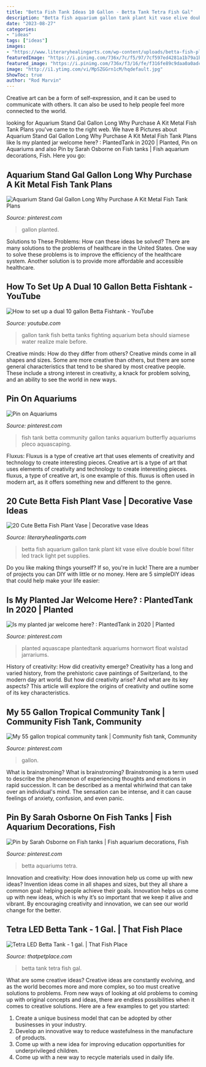 ```yaml
---
title: "Betta Fish Tank Ideas 10 Gallon - Betta Tank Tetra Fish Gal"
description: "Betta fish aquarium gallon tank plant kit vase elive double bowl filter led track light pet supplies"
date: "2023-08-27"
categories:
- "ideas"
tags: ["ideas"]
images:
- "https://www.literaryhealingarts.com/wp-content/uploads/betta-fish-plant-vase-of-amazon-com-elive-double-bowl-aquarium-kit-2-5-gallon-betta-for-amazon-com-elive-double-bowl-aquarium-kit-2-5-gallon-betta-aquarium-with-filter-and-fish-tank-led-trac.jpg"
featuredImage: "https://i.pinimg.com/736x/7c/f5/97/7cf597ed4281a1b79a1b2f1de4ff3068--betta-fish-tanks.jpg"
featured_image: "https://i.pinimg.com/736x/f3/16/fe/f316fe89c9daa0a0adc1a17689a659a8.jpg"
image: "http://i1.ytimg.com/vi/MpSZGGrn1cM/hqdefault.jpg"
ShowToc: true
author: "Rod Marvin"
---
```



Creative art can be a form of self-expression, and it can be used to communicate with others. It can also be used to help people feel more connected to the world.

	

		
looking for Aquarium Stand Gal Gallon Long Why Purchase A Kit Metal Fish Tank Plans you've came to the right web. We have 8 Pictures about Aquarium Stand Gal Gallon Long Why Purchase A Kit Metal Fish Tank Plans like Is my planted jar welcome here? : PlantedTank in 2020 | Planted, Pin on Aquariums and also Pin by Sarah Osborne on Fish tanks | Fish aquarium decorations, Fish. Here you go:
		
    
## Aquarium Stand Gal Gallon Long Why Purchase A Kit Metal Fish Tank Plans

<img loading=lazy src="https://i.pinimg.com/736x/f3/16/fe/f316fe89c9daa0a0adc1a17689a659a8.jpg" onerror="this.onerror=null;this.src='https://tse2.mm.bing.net/th?id=OIP.cEtCKvxbG2QgQ3SJPWHQpAHaEK&amp;pid=15.1';" alt="Aquarium Stand Gal Gallon Long Why Purchase A Kit Metal Fish Tank Plans">

_Source: pinterest.com_

>gallon planted. 

	

Solutions to These Problems: How can these ideas be solved?
There are many solutions to the problems of healthcare in the United States. One way to solve these problems is to improve the efficiency of the healthcare system. Another solution is to provide more affordable and accessible healthcare.

    
## How To Set Up A Dual 10 Gallon Betta Fishtank - YouTube

<img loading=lazy src="http://i1.ytimg.com/vi/MpSZGGrn1cM/hqdefault.jpg" onerror="this.onerror=null;this.src='https://tse4.mm.bing.net/th?id=OIP.DoQbkmv7lL5o2TpiCuTErQHaFj&amp;pid=15.1';" alt="How to set up a dual 10 gallon Betta Fishtank - YouTube">

_Source: youtube.com_

>gallon tank fish betta tanks fighting aquarium beta should siamese water realize male before. 

	

Creative minds: How do they differ from others?
Creative minds come in all shapes and sizes. Some are more creative than others, but there are some general characteristics that tend to be shared by most creative people. These include a strong interest in creativity, a knack for problem solving, and an ability to see the world in new ways.

    
## Pin On Aquariums

<img loading=lazy src="https://i.pinimg.com/736x/7c/f5/97/7cf597ed4281a1b79a1b2f1de4ff3068--betta-fish-tanks.jpg" onerror="this.onerror=null;this.src='https://tse4.mm.bing.net/th?id=OIP.aJ_5XiZIyn9cUgTZYxQ7pwHaFj&amp;pid=15.1';" alt="Pin on Aquariums">

_Source: pinterest.com_

>fish tank betta community gallon tanks aquarium butterfly aquariums pleco aquascaping. 

	

Fluxus: Fluxus is a type of creative art that uses elements of creativity and technology to create interesting pieces.
Creative art is a type of art that uses elements of creativity and technology to create interesting pieces. fluxus, a type of creative art, is one example of this. fluxus is often used in modern art, as it offers something new and different to the genre.

    
## 20 Cute Betta Fish Plant Vase | Decorative Vase Ideas

<img loading=lazy src="https://www.literaryhealingarts.com/wp-content/uploads/betta-fish-plant-vase-of-amazon-com-elive-double-bowl-aquarium-kit-2-5-gallon-betta-for-amazon-com-elive-double-bowl-aquarium-kit-2-5-gallon-betta-aquarium-with-filter-and-fish-tank-led-trac.jpg" onerror="this.onerror=null;this.src='https://tse3.mm.bing.net/th?id=OIP.NhpIvj8RoGIPsffTN1_6jgHaHe&amp;pid=15.1';" alt="20 Cute Betta Fish Plant Vase | Decorative vase Ideas">

_Source: literaryhealingarts.com_

>betta fish aquarium gallon tank plant kit vase elive double bowl filter led track light pet supplies. 

	

Do you like making things yourself? If so, you're in luck! There are a number of projects you can DIY with little or no money. Here are 5 simpleDIY ideas that could help make your life easier: 

    
## Is My Planted Jar Welcome Here? : PlantedTank In 2020 | Planted

<img loading=lazy src="https://i.pinimg.com/736x/f9/38/80/f938808dd369e28520c9291b3baf8e85.jpg" onerror="this.onerror=null;this.src='https://tse1.mm.bing.net/th?id=OIP.aPtPQI3TOIkBZORPKNy9qgHaPO&amp;pid=15.1';" alt="Is my planted jar welcome here? : PlantedTank in 2020 | Planted">

_Source: pinterest.com_

>planted aquascape plantedtank aquariums hornwort float walstad jarrariums. 

	

History of creativity: How did creativity emerge?
Creativity has a long and varied history, from the prehistoric cave paintings of Switzerland, to the modern day art world. But how did creativity arise? And what are its key aspects? This article will explore the origins of creativity and outline some of its key characteristics.

    
## My 55 Gallon Tropical Community Tank | Community Fish Tank, Community

<img loading=lazy src="https://i.pinimg.com/736x/e4/c5/34/e4c5342c67570d75608c337e35d419fc.jpg" onerror="this.onerror=null;this.src='https://tse4.mm.bing.net/th?id=OIP.mnuPv7tF4l2aSPN25cYheQHaHa&amp;pid=15.1';" alt="My 55 gallon tropical community tank | Community fish tank, Community">

_Source: pinterest.com_

>gallon. 

	

What is brainstroming?
What is brainstroming? Brainstroming is a term used to describe the phenomenon of experiencing thoughts and emotions in rapid succession. It can be described as a mental whirlwind that can take over an individual's mind. The sensation can be intense, and it can cause feelings of anxiety, confusion, and even panic.

    
## Pin By Sarah Osborne On Fish Tanks | Fish Aquarium Decorations, Fish

<img loading=lazy src="https://i.pinimg.com/736x/97/5d/1e/975d1e270db4e844a804fecc5ebe6aa8--fish-tanks.jpg" onerror="this.onerror=null;this.src='https://tse2.mm.bing.net/th?id=OIP.V9YAYysLIbpuU3hHiIxqMwHaHa&amp;pid=15.1';" alt="Pin by Sarah Osborne on Fish tanks | Fish aquarium decorations, Fish">

_Source: pinterest.com_

>betta aquariums tetra. 

	

Innovation and creativity: How does innovation help us come up with new ideas?
Invention ideas come in all shapes and sizes, but they all share a common goal: helping people achieve their goals. Innovation helps us come up with new ideas, which is why it’s so important that we keep it alive and vibrant. By encouraging creativity and innovation, we can see our world change for the better.

    
## Tetra LED Betta Tank - 1 Gal. | That Fish Place

<img loading=lazy src="https://www.thatpetplace.com/site/images/product/261117_1.jpg?resizeid=2&amp;resizeh=600&amp;resizew=600" onerror="this.onerror=null;this.src='https://tse3.mm.bing.net/th?id=OIP.p_SmsCkb-UeIx_RH07jwBgHaHa&amp;pid=15.1';" alt="Tetra LED Betta Tank - 1 gal. | That Fish Place">

_Source: thatpetplace.com_

>betta tank tetra fish gal. 

	

What are some creative ideas?
Creative ideas are constantly evolving, and as the world becomes more and more complex, so too must creative solutions to problems. From new ways of looking at old problems to coming up with original concepts and ideas, there are endless possibilities when it comes to creative solutions. Here are a few examples to get you started:
1. Create a unique business model that can be adopted by other businesses in your industry.
2. Develop an innovative way to reduce wastefulness in the manufacture of products.
3. Come up with a new idea for improving education opportunities for underprivileged children.
4. Come up with a new way to recycle materials used in daily life.

